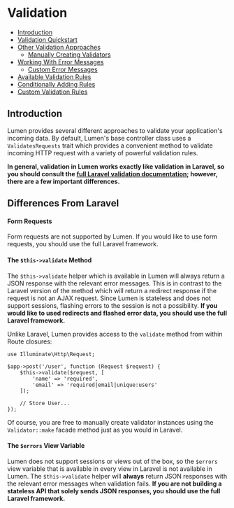 # Validation

- [Introduction](#introduction)
- [Validation Quickstart](#validation-quickstart)
- [Other Validation Approaches](#other-validation-approaches)
	- [Manually Creating Validators](#manually-creating-validators)
- [Working With Error Messages](#working-with-error-messages)
	- [Custom Error Messages](#custom-error-messages)
- [Available Validation Rules](#available-validation-rules)
- [Conditionally Adding Rules](#conditionally-adding-rules)
- [Custom Validation Rules](#custom-validation-rules)

<a name="introduction"></a>
## Introduction

Lumen provides several different approaches to validate your application's incoming data. By default, Lumen's base controller class uses a `ValidatesRequests` trait which provides a convenient method to validate incoming HTTP request with a variety of powerful validation rules.

**In general, validation in Lumen works exactly like validation in Laravel, so you should consult the [full Laravel validation documentation](https://laravel.com/docs/validation); however, there are a few important differences.**

## Differences From Laravel

#### Form Requests

Form requests are not supported by Lumen. If you would like to use form requests, you should use the full Laravel framework.

#### The `$this->validate` Method

The `$this->validate` helper which is available in Lumen will always return a JSON response with the relevant error messages. This is in contrast to the Laravel version of the method which will return a redirect response if the request is not an AJAX request. Since Lumen is stateless and does not support sessions, flashing errors to the session is not a possibility. **If you would like to used redirects and flashed error data, you should use the full Laravel framework.**

Unlike Laravel, Lumen provides access to the `validate` method from within Route closures:

	use Illuminate\Http\Request;

	$app->post('/user', function (Request $request) {
		$this->validate($request, [
			'name' => 'required',
			'email' => 'required|email|unique:users'
		]);

		// Store User...
	});

Of course, you are free to manually create validator instances using the `Validator::make` facade method just as you would in Laravel.

#### The `$errors` View Variable

Lumen does not support sessions or views out of the box, so the `$errors` view variable that is available in every view in Laravel is not available in Lumen. The `$this->validate` helper will **always** return JSON responses with the relevant error messages when validation fails. **If you are not building a stateless API that solely sends JSON responses, you should use the full Laravel framework.**
